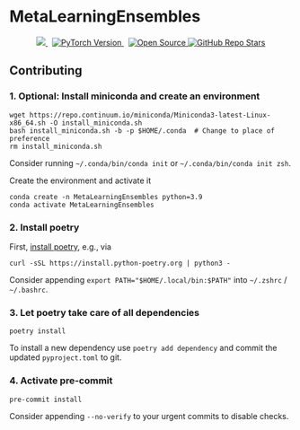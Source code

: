 # MetaLearningEnsembles

<p align="center">
  <a href="https://github.com/releaunifreiburg/MetaLearningEnsembles">
    <img src="https://img.shields.io/badge/Python-3.9-blue?style=for-the-badge&logo=python" />
  </a>&nbsp;
  <a href="https://pytorch.org/">
    <img src="https://img.shields.io/badge/pytorch-1.9-orange?style=for-the-badge&logo=pytorch" alt="PyTorch Version" />
  </a>&nbsp;
  <a href="https://github.com/releaunifreiburg/MetaLearningEnsembles">
    <img src="https://img.shields.io/badge/open-source-9cf?style=for-the-badge&logo=Open-Source-Initiative" alt="Open Source" />
  </a>
  <a href="https://github.com/releaunifreiburg/MetaLearningEnsembles">
    <img src="https://img.shields.io/github/stars/releaunifreiburg/MetaLearningEnsembles=for-the-badge&logo=github" alt="GitHub Repo Stars" />
  </a>
</p>

## Contributing

### 1. Optional: Install miniconda and create an environment

```
wget https://repo.continuum.io/miniconda/Miniconda3-latest-Linux-x86_64.sh -O install_miniconda.sh
bash install_miniconda.sh -b -p $HOME/.conda  # Change to place of preference
rm install_miniconda.sh
```

Consider running `~/.conda/bin/conda init` or `~/.conda/bin/conda init zsh`.

Create the environment and activate it

```
conda create -n MetaLearningEnsembles python=3.9
conda activate MetaLearningEnsembles
```

### 2. Install poetry

First, [install poetry](https://python-poetry.org/docs), e.g., via

```
curl -sSL https://install.python-poetry.org | python3 -
```

Consider appending `export PATH="$HOME/.local/bin:$PATH"` into `~/.zshrc` / `~/.bashrc`.

### 3. Let poetry take care of all dependencies

```
poetry install
```

To install a new dependency use `poetry add dependency` and commit the updated `pyproject.toml` to git.

### 4. Activate pre-commit

```
pre-commit install
```

Consider appending `--no-verify` to your urgent commits to disable checks.
